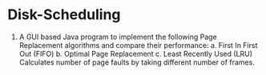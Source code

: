 # Disk-Scheduling
1.	A GUI based Java program to implement the following Page Replacement algorithms and compare their performance:
a.	First In First Out (FIFO)
b.	Optimal Page Replacement
c.	Least Recently Used (LRU)
Calculates number of page faults by taking different number of frames.
